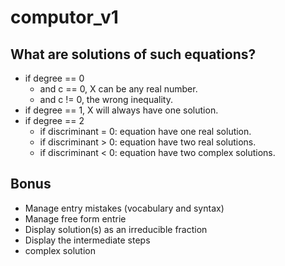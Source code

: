 # computor_v1

## What are solutions of such equations?
- if degree == 0
  - and c == 0, X can be any real number.
  - and c != 0, the wrong inequality.
- if degree == 1, X will always have one solution.
- if degree == 2
  - if discriminant = 0: equation have one real solution.
  - if discriminant > 0: equation have two real solutions.
  - if discriminant < 0: equation have two complex solutions.

## Bonus
- Manage entry mistakes (vocabulary and syntax)
- Manage free form entrie
- Display solution(s) as an irreducible fraction
- Display the intermediate steps
- complex solution
